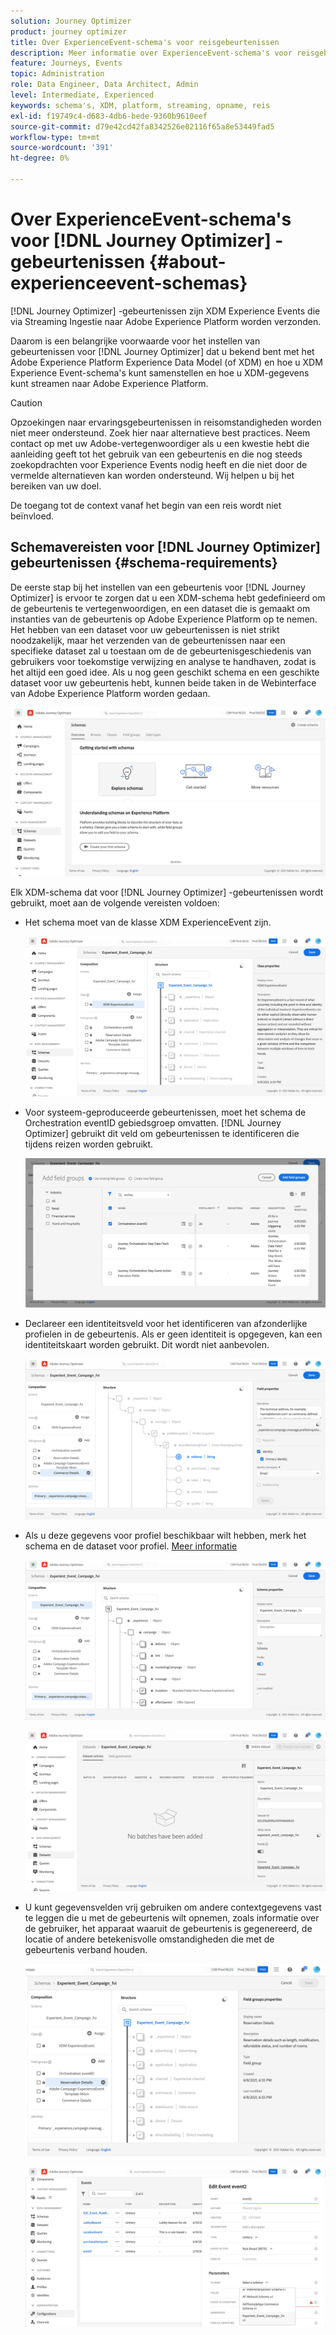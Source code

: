 ```yaml
---
solution: Journey Optimizer
product: journey optimizer
title: Over ExperienceEvent-schema's voor reisgebeurtenissen
description: Meer informatie over ExperienceEvent-schema's voor reisgebeurtenissen
feature: Journeys, Events
topic: Administration
role: Data Engineer, Data Architect, Admin
level: Intermediate, Experienced
keywords: schema's, XDM, platform, streaming, opname, reis
exl-id: f19749c4-d683-4db6-bede-9360b9610eef
source-git-commit: d79e42cd42fa8342526e02116f65a8e53449fad5
workflow-type: tm+mt
source-wordcount: '391'
ht-degree: 0%

---
```


# Over ExperienceEvent-schema&#39;s voor [!DNL Journey Optimizer] -gebeurtenissen {#about-experienceevent-schemas}

[!DNL Journey Optimizer] -gebeurtenissen zijn XDM Experience Events die via Streaming Ingestie naar Adobe Experience Platform worden verzonden.

Daarom is een belangrijke voorwaarde voor het instellen van gebeurtenissen voor [!DNL Journey Optimizer] dat u bekend bent met het Adobe Experience Platform Experience Data Model (of XDM) en hoe u XDM Experience Event-schema&#39;s kunt samenstellen en hoe u XDM-gegevens kunt streamen naar Adobe Experience Platform.


>[!CAUTION]
>
>Opzoekingen naar ervaringsgebeurtenissen in reisomstandigheden worden niet meer ondersteund. Zoek hier naar alternatieve best practices. Neem contact op met uw Adobe-vertegenwoordiger als u een kwestie hebt die aanleiding geeft tot het gebruik van een gebeurtenis en die nog steeds zoekopdrachten voor Experience Events nodig heeft en die niet door de vermelde alternatieven kan worden ondersteund. Wij helpen u bij het bereiken van uw doel.
>
>De toegang tot de context vanaf het begin van een reis wordt niet beïnvloed.

## Schemavereisten voor [!DNL Journey Optimizer] gebeurtenissen  {#schema-requirements}

De eerste stap bij het instellen van een gebeurtenis voor [!DNL Journey Optimizer] is ervoor te zorgen dat u een XDM-schema hebt gedefinieerd om de gebeurtenis te vertegenwoordigen, en een dataset die is gemaakt om instanties van de gebeurtenis op Adobe Experience Platform op te nemen. Het hebben van een dataset voor uw gebeurtenissen is niet strikt noodzakelijk, maar het verzenden van de gebeurtenissen naar een specifieke dataset zal u toestaan om de de gebeurtenisgeschiedenis van gebruikers voor toekomstige verwijzing en analyse te handhaven, zodat is het altijd een goed idee. Als u nog geen geschikt schema en een geschikte dataset voor uw gebeurtenis hebt, kunnen beide taken in de Webinterface van Adobe Experience Platform worden gedaan.

![](assets/schema1.png)

Elk XDM-schema dat voor [!DNL Journey Optimizer] -gebeurtenissen wordt gebruikt, moet aan de volgende vereisten voldoen:

* Het schema moet van de klasse XDM ExperienceEvent zijn.

  ![](assets/schema2.png)

* Voor systeem-geproduceerde gebeurtenissen, moet het schema de Orchestration eventID gebiedsgroep omvatten. [!DNL Journey Optimizer] gebruikt dit veld om gebeurtenissen te identificeren die tijdens reizen worden gebruikt.

  ![](assets/schema3.png)

* Declareer een identiteitsveld voor het identificeren van afzonderlijke profielen in de gebeurtenis. Als er geen identiteit is opgegeven, kan een identiteitskaart worden gebruikt. Dit wordt niet aanbevolen.

  ![](assets/schema4.png)

* Als u deze gegevens voor profiel beschikbaar wilt hebben, merk het schema en de dataset voor profiel. [Meer informatie](../data/lookup-aep-data.md)

  ![](assets/schema5.png)

  ![](assets/schema6.png)

* U kunt gegevensvelden vrij gebruiken om andere contextgegevens vast te leggen die u met de gebeurtenis wilt opnemen, zoals informatie over de gebruiker, het apparaat waaruit de gebeurtenis is gegenereerd, de locatie of andere betekenisvolle omstandigheden die met de gebeurtenis verband houden.

  ![](assets/schema7.png)

  ![](assets/schema8.png)

<!--
## Leverage schema relationships{#leverage_schema_relationships}

Adobe Experience Platform allows you to define relationships between schemas in order to use one dataset as a lookup table for another. 

Let's say your brand data model has a schema capturing purchases. You also have a schema for the product catalog. You can capture the product ID in the purchase schema and use a relationship to look up more complete product details from the product catalog. This allows you to create an audience for all customers who bought a laptop, for example, without having to explicitly list out all laptop IDs or capture every single product details in transactional systems.

To define a relationship, you need to have a dedicated field in the source schema, in this case the product ID field in the purchase schema. This field needs to reference the product ID field in the destination schema. The source and destination tables must be enabled for profiles and the destination schema must have that common field defined as its primary identity. 

Here is the product catalog schema enabled for profile with the product ID defined as the primary identity. 

![](assets/schema9.png)

Here is the purchase schema with the relationship defined on the product ID field.

![](assets/schema10.png)

>[!NOTE]
>
>Learn more about schema relationships in the [Experience Platform documentation](https://experienceleague.adobe.com/docs/platform-learn/tutorials/schemas/configure-relationships-between-schemas.html?lang=nl-NL).

In Journey Optimizer, you can then leverage all the fields from the linked tables:

* when configuring a business or unitary event, [Read more](../event/experience-event-schema.md#unitary_event_configuration) 
* when using conditions in a journey, [Read more](../event/experience-event-schema.md#journey_conditions_using_event_context) 
* in message personalization, [Read more](../event/experience-event-schema.md#message_personalization) 
* in custom action personalization, [Read more](../event/experience-event-schema.md#custom_action_personalization_with_journey_event_context) 

### Arrays{#relationships_limitations}

You can define a schema relationship on an array of strings, for example, a list of product IDs.

![](assets/schema15.png)

You can also define a schema relationship with an attribute inside of an array of objects, for example a list of purchase information (product ID, product name, price, discount). The lookup values will be available in journeys (conditions, custom actions, etc.) and message personalization. 

![](assets/schema16.png)

### Event configuration{#unitary_event_configuration}

The linked schema fields are available in unitary and business event configuration:

* when browsing through the event schema fields in the event configuration screen.
* when defining a condition for system-generated events.

![](assets/schema11.png)

The linked fields are not available:

* in the event key formula
* in event id condition (rule-based events)

To learn how to configure a unitary event, refer to this [page](../event/about-creating.md).

### Journey conditions using event context{#journey_conditions_using_event_context}

You can use data from a lookup table linked to an event used in a journey for condition building (expression editor).

Add a condition in a journey, edit the expression and unfold the event node in the expression editor. 

![](assets/schema12.png)

To learn how to define journey conditions, refer to this [page](../building-journeys/condition-activity.md).

### Message personalization{#message_personalization}

The linked fields are available when personalizing a message. The related fields are displayed in the context passed from the journey to the message.

![](assets/schema14.png)

To learn how to personalize a message with contextual journey information, refer to this [page](../personalization/personalization-use-case.md).

### Custom action personalization with journey event context{#custom_action_personalization_with_journey_event_context}

The linked fields are available when configuring the action parameters of a journey custom action activity. 

![](assets/schema13.png)

To learn how to use custom actions, refer to this [page](../building-journeys/using-custom-actions.md).
-->
